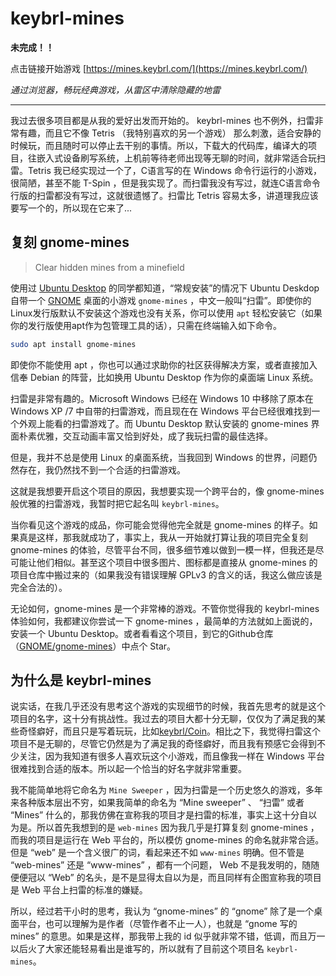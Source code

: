# keybrl-mines

**未完成！！**

点击链接开始游戏 [https://mines.keybrl.com/](https://mines.keybrl.com/)

*通过浏览器，畅玩经典游戏，从雷区中清除隐藏的地雷*

---

我过去很多项目都是从我的爱好出发而开始的。 keybrl-mines 也不例外，扫雷非常有趣，而且它不像 Tetris （我特别喜欢的另一个游戏） 那么刺激，适合安静的时候玩，而且随时可以停止去干别的事情。所以，下载大的代码库，编译大的项目，往嵌入式设备刷写系统，上机前等待老师出现等无聊的时间，就非常适合玩扫雷。Tetris 我已经实现过一个了，C语言写的在 Windows 命令行运行的小游戏，很简陋，甚至不能 T-Spin ，但是我实现了。而扫雷我没有写过，就连C语言命令行版的扫雷都没有写过，这就很遗憾了。扫雷比 Tetris 容易太多，讲道理我应该要写一个的，所以现在它来了...

## 复刻 gnome-mines

> Clear hidden mines from a minefield

使用过 [Ubuntu Desktop](https://www.ubuntu.com/global) 的同学都知道，“常规安装”的情况下 Ubuntu Deskdop 自带一个 [GNOME](https://www.gnome.org/) 桌面的小游戏 `gnome-mines` ，中文一般叫“扫雷”。即使你的Linux发行版默认不安装这个游戏也没有关系，你可以使用 `apt` 轻松安装它（如果你的发行版使用apt作为包管理工具的话），只需在终端输入如下命令。

```bash
sudo apt install gnome-mines
```

即使你不能使用 apt ，你也可以通过求助你的社区获得解决方案，或者直接加入信奉 Debian 的阵营，比如换用 Ubuntu Desktop 作为你的桌面端 Linux 系统。

扫雷是非常有趣的。Microsoft Windows 已经在 Windows 10 中移除了原本在 Windows XP /7 中自带的扫雷游戏，而且现在在 Windows 平台已经很难找到一个外观上能看的扫雷游戏了。而 Ubuntu Desktop 默认安装的 gnome-mines 界面朴素优雅，交互动画丰富又恰到好处，成了我玩扫雷的最佳选择。

但是，我并不总是使用 Linux 的桌面系统，当我回到 Windows 的世界，问题仍然存在，我仍然找不到一个合适的扫雷游戏。

这就是我想要开启这个项目的原因，我想要实现一个跨平台的，像 gnome-mines 般优雅的扫雷游戏，我暂时把它起名叫 `keybrl-mines`。

当你看见这个游戏的成品，你可能会觉得他完全就是 gnome-mines 的样子。如果真是这样，那我就成功了，事实上，我从一开始就打算让我的项目完全复刻 gnome-mines 的体验，尽管平台不同，很多细节难以做到一模一样，但我还是尽可能让他们相似。甚至这个项目中很多图片、图标都是直接从 gnome-mines 的项目仓库中搬过来的（如果我没有错误理解 GPLv3 的含义的话，我这么做应该是完全合法的）。

无论如何，gnome-mines 是一个非常棒的游戏。不管你觉得我的 keybrl-mines 体验如何，我都建议你尝试一下 gnome-mines ，最简单的方法就如上面说的，安装一个 Ubuntu Desktop。或者看看这个项目，到它的Github仓库（[GNOME/gnome-mines](https://github.com/GNOME/gnome-mines)）中点个 Star。

## 为什么是 keybrl-mines

说实话，在我几乎还没有思考这个游戏的实现细节的时候，我首先思考的就是这个项目的名字，这十分有挑战性。我过去的项目大都十分无聊，仅仅为了满足我的某些奇怪癖好，而且只是写着玩玩，比如[keybrl/Coin](https://github.com/keybrl/Coin)。相比之下，我觉得扫雷这个项目不是无聊的，尽管它仍然是为了满足我的奇怪癖好，而且我有预感它会得到不少关注，因为我知道有很多人喜欢玩这个小游戏，而且像我一样在 Windows 平台很难找到合适的版本。所以起一个恰当的好名字就非常重要。

我不能简单地将它命名为 `Mine Sweeper` ，因为扫雷是一个历史悠久的游戏，多年来各种版本层出不穷，如果我简单的命名为 “Mine sweeper” 、 “扫雷” 或者 “Mines” 什么的，那我仿佛在宣称我的项目才是扫雷的标准，事实上这十分自以为是。所以首先我想到的是 `web-mines` 因为我几乎是打算复刻 gnome-mines ，而我的项目是运行在 Web 平台的，所以模仿 gnome-mines 的命名就非常合适。但是 “web” 是一个含义很广的词，看起来还不如 `www-mines` 明确。但不管是 “web-mines” 还是 “www-mines” ，都有一个问题， Web 不是我发明的，随随便便冠以 “Web” 的名头，是不是显得太自以为是，而且同样有企图宣称我的项目是 Web 平台上扫雷的标准的嫌疑。

所以，经过若干小时的思考，我认为 “gnome-mines” 的 “gnome” 除了是一个桌面平台，也可以理解为是作者（尽管作者不止一人），也就是 “gnome 写的 mines” 的意思。如果是这样，那我带上我的 id 似乎就非常不错，低调，而且万一以后火了大家还能轻易看出是谁写的，所以就有了目前这个项目名 `keybrl-mines`。
